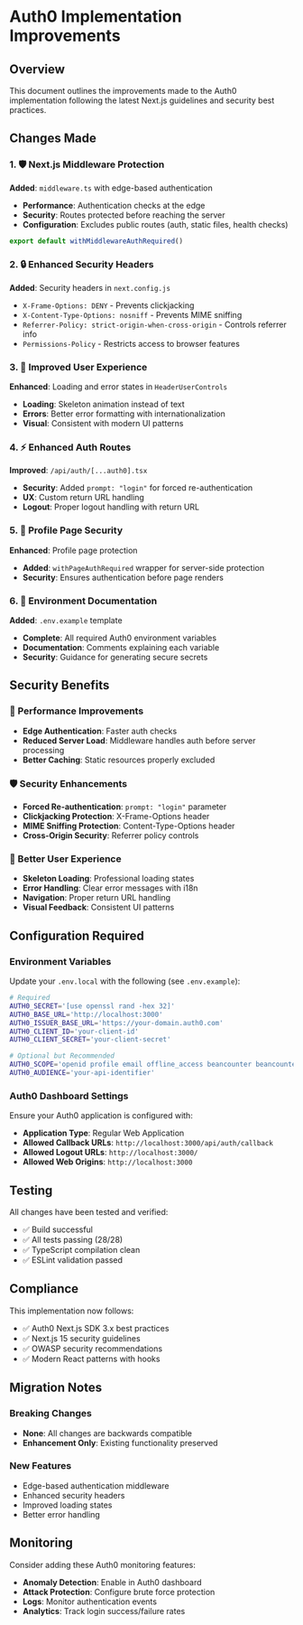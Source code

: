 # Auth0 Implementation Improvements

## Overview

This document outlines the improvements made to the Auth0 implementation following the latest Next.js guidelines and security best practices.

## Changes Made

### 1. 🛡️ Next.js Middleware Protection

**Added**: `middleware.ts` with edge-based authentication

- **Performance**: Authentication checks at the edge
- **Security**: Routes protected before reaching the server
- **Configuration**: Excludes public routes (auth, static files, health checks)

```typescript
export default withMiddlewareAuthRequired()
```

### 2. 🔒 Enhanced Security Headers

**Added**: Security headers in `next.config.js`

- `X-Frame-Options: DENY` - Prevents clickjacking
- `X-Content-Type-Options: nosniff` - Prevents MIME sniffing
- `Referrer-Policy: strict-origin-when-cross-origin` - Controls referrer info
- `Permissions-Policy` - Restricts access to browser features

### 3. 🎯 Improved User Experience

**Enhanced**: Loading and error states in `HeaderUserControls`

- **Loading**: Skeleton animation instead of text
- **Errors**: Better error formatting with internationalization
- **Visual**: Consistent with modern UI patterns

### 4. ⚡ Enhanced Auth Routes

**Improved**: `/api/auth/[...auth0].tsx`

- **Security**: Added `prompt: "login"` for forced re-authentication
- **UX**: Custom return URL handling
- **Logout**: Proper logout handling with return URL

### 5. 🔐 Profile Page Security

**Enhanced**: Profile page protection

- **Added**: `withPageAuthRequired` wrapper for server-side protection
- **Security**: Ensures authentication before page renders

### 6. 📝 Environment Documentation

**Added**: `.env.example` template

- **Complete**: All required Auth0 environment variables
- **Documentation**: Comments explaining each variable
- **Security**: Guidance for generating secure secrets

## Security Benefits

### 🚀 Performance Improvements

- **Edge Authentication**: Faster auth checks
- **Reduced Server Load**: Middleware handles auth before server processing
- **Better Caching**: Static resources properly excluded

### 🛡️ Security Enhancements

- **Forced Re-authentication**: `prompt: "login"` parameter
- **Clickjacking Protection**: X-Frame-Options header
- **MIME Sniffing Protection**: Content-Type-Options header
- **Cross-Origin Security**: Referrer policy controls

### 🎯 Better User Experience

- **Skeleton Loading**: Professional loading states
- **Error Handling**: Clear error messages with i18n
- **Navigation**: Proper return URL handling
- **Visual Feedback**: Consistent UI patterns

## Configuration Required

### Environment Variables

Update your `.env.local` with the following (see `.env.example`):

```bash
# Required
AUTH0_SECRET='[use openssl rand -hex 32]'
AUTH0_BASE_URL='http://localhost:3000'
AUTH0_ISSUER_BASE_URL='https://your-domain.auth0.com'
AUTH0_CLIENT_ID='your-client-id'
AUTH0_CLIENT_SECRET='your-client-secret'

# Optional but Recommended
AUTH0_SCOPE='openid profile email offline_access beancounter beancounter:user'
AUTH0_AUDIENCE='your-api-identifier'
```

### Auth0 Dashboard Settings

Ensure your Auth0 application is configured with:

- **Application Type**: Regular Web Application
- **Allowed Callback URLs**: `http://localhost:3000/api/auth/callback`
- **Allowed Logout URLs**: `http://localhost:3000/`
- **Allowed Web Origins**: `http://localhost:3000`

## Testing

All changes have been tested and verified:

- ✅ Build successful
- ✅ All tests passing (28/28)
- ✅ TypeScript compilation clean
- ✅ ESLint validation passed

## Compliance

This implementation now follows:

- ✅ Auth0 Next.js SDK 3.x best practices
- ✅ Next.js 15 security guidelines
- ✅ OWASP security recommendations
- ✅ Modern React patterns with hooks

## Migration Notes

### Breaking Changes

- **None**: All changes are backwards compatible
- **Enhancement Only**: Existing functionality preserved

### New Features

- Edge-based authentication middleware
- Enhanced security headers
- Improved loading states
- Better error handling

## Monitoring

Consider adding these Auth0 monitoring features:

- **Anomaly Detection**: Enable in Auth0 dashboard
- **Attack Protection**: Configure brute force protection
- **Logs**: Monitor authentication events
- **Analytics**: Track login success/failure rates
